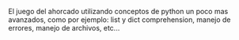 El juego del ahorcado utilizando conceptos de python un poco
mas avanzados, como por ejemplo: list y dict comprehension,
manejo de errores, manejo de archivos, etc...
